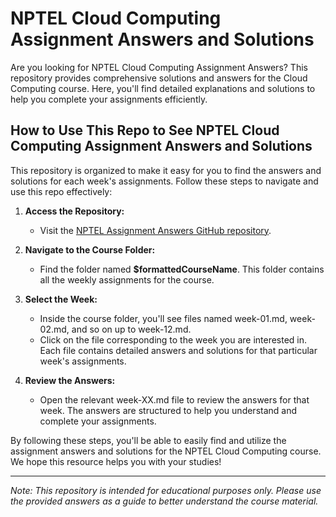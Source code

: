 # NPTEL Cloud Computing Assignment Answers and Solutions

Are you looking for NPTEL Cloud Computing Assignment Answers? This repository provides comprehensive solutions and answers for the Cloud Computing course. Here, you'll find detailed explanations and solutions to help you complete your assignments efficiently.

## How to Use This Repo to See NPTEL Cloud Computing Assignment Answers and Solutions

This repository is organized to make it easy for you to find the answers and solutions for each week's assignments. Follow these steps to navigate and use this repo effectively:

1. **Access the Repository:**
   - Visit the [NPTEL Assignment Answers GitHub repository](https://github.com/progiez/nptel-assignment-answers).

2. **Navigate to the Course Folder:**
   - Find the folder named **$formattedCourseName**. This folder contains all the weekly assignments for the course.

3. **Select the Week:**
   - Inside the course folder, you'll see files named week-01.md, week-02.md, and so on up to week-12.md.
   - Click on the file corresponding to the week you are interested in. Each file contains detailed answers and solutions for that particular week's assignments.

4. **Review the Answers:**
   - Open the relevant week-XX.md file to review the answers for that week. The answers are structured to help you understand and complete your assignments.

By following these steps, you'll be able to easily find and utilize the assignment answers and solutions for the NPTEL Cloud Computing course. We hope this resource helps you with your studies!

---
*Note: This repository is intended for educational purposes only. Please use the provided answers as a guide to better understand the course material.*
